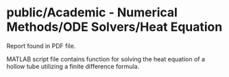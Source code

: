 # public/Academic - Numerical Methods/ODE Solvers/Heat Equation

Report found in PDF file.

MATLAB script file contains function for solving the heat equation of a hollow tube utilizing a finite difference formula.